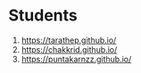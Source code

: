 # Students

1. https://tarathep.github.io/
2. https://chakkrid.github.io/
3. https://puntakarnzz.github.io/
